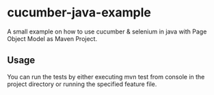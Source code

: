 # cucumber-java-example
A small example on how to use cucumber &amp; selenium in java with Page Object Model as Maven Project.

## Usage
You can run the tests by either executing mvn test from console in the project directory or running the specified feature file. 